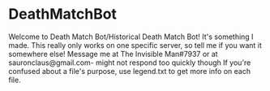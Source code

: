# DeathMatchBot
Welcome to Death Match Bot/Historical Death Match Bot!
It's something I made. 
This really only works on one specific server, so tell me if you want it somewhere else!
Message me at The Invisible Man#7937 or at sauronclaus@gmail.com- might not respond too quickly though
If you're confused about a file's purpose, use legend.txt to get more info on each file. 
